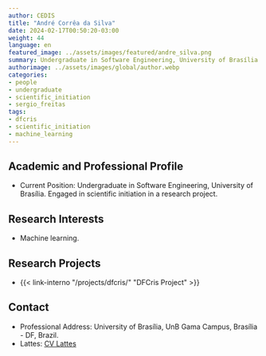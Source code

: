 ```yaml
---
author: CEDIS
title: "André Corrêa da Silva"
date: 2024-02-17T00:50:20-03:00
weight: 44
language: en
featured_image: ../assets/images/featured/andre_silva.png
summary: Undergraduate in Software Engineering, University of Brasília
authorimage: ../assets/images/global/author.webp
categories: 
- people
- undergraduate
- scientific_initiation
- sergio_freitas
tags: 
- dfcris
- scientific_initiation
- machine_learning
---
```

## Academic and Professional Profile
- Current Position: Undergraduate in Software Engineering, University of Brasília. Engaged in scientific initiation in a research project.

## Research Interests
- Machine learning.

## Research Projects
- {{< link-interno "/projects/dfcris/" "DFCris Project" >}}

## Contact
- Professional Address: University of Brasília, UnB Gama Campus, Brasília - DF, Brazil.
- Lattes: [CV Lattes](http://lattes.cnpq.br/7541182802224042)